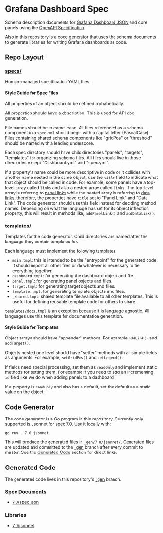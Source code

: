 # Grafana Dashboard Spec

Schema description documents for [Grafana Dashboard
JSON](https://grafana.com/docs/grafana/latest/reference/dashboard/) and core
panels using the [OpenAPI
Specification](https://github.com/OAI/OpenAPI-Specification).

Also in this repository is a code generator that uses the schema documents to
generate libraries for writing Grafana dashboards as code.

## Repo Layout

### [specs/](./specs)

Human-managed specification YAML files.

#### Style Guide for Spec Files

All properties of an object should be defined alphabetically.

All properties should have a description. This is used for API doc generation.

File names should be in camel case. All files referenced as a schema component
in a `spec.yml` should begin with a capital letter (PascalCase). Files
containing shared schema components like "gridPos" or "threshold" should be
named with a leading underscore.

Each spec directory should have child directories "panels", "targets",
"templates" for organizing schema files. All files should live in those
directories except "Dashboard.yml" and "spec.yml".

If a property's name could be more descriptive in code or it collides with
another name nested in the same object, use the `title` field to indicate what
that object should be called in code. For example, some panels have a top-level
array called `links` and also a nested array called `links`. The top-level array
is referring to [panel
links](https://grafana.com/docs/grafana/latest/linking/panel-links/) while the
nested array is referring to [data
links](https://grafana.com/docs/grafana/latest/linking/data-links/), therefore,
the properties have `title` set to "Panel Link" and "Data Link". The code
generator should use this field instead for deciding method names. Depending on
what the language has set for its object inflection property, this will result
in methods like, `addPanelLink()` and `addDataLink()`.

### [templates/](./templates)

Templates for the code generator. Child directories are named after the language
they contain templates for.

Each language must implement the following templates:

* `main.tmpl`: this is intended to be the "entrypoint" for the generated code.
  It should import all other files or do whatever is necessary to tie everything
  together.
* `dashboard.tmpl`: for generating the dashboard object and file.
* `panel.tmpl`: for generating panel objects and files.
* `target.tmpl`: for generating target objects and files.
* `template.tmpl`: for generating template objects and files.
* `_shared.tmpl`: shared template file available to all other templates. This is
  useful for defining reusable template code for others to share.

[`templates/docs.tmpl`](./templates/docs.tmpl) is an exception because it is
language agnostic. All languages use this template for documentation generation.

#### Style Guide for Templates

Object arrays should have "appender" methods. For example `addLink()` and
`addTarget()`.

Objects nested one level should have "setter" methods with all simple fields as
arguments. For example, `setGridPos()` and `setLegend()`.

If fields need special processing, set them as `readOnly` and implement static
methods for setting them. For example if you need to add an incrementing `id`
field like we do when adding panels to a dashboard.

If a property is `readOnly` and also has a default, set the default as a static
value on the object.

## Code Generator

The code generator is a Go program in this repository. Currently only supported
is Jsonnet for spec 7.0. Use it locally with:

```
go run . 7.0 jsonnet
```

This will produce the generated files in `_gen/7.0/jsonnet/`. Generated files
are updated and committed to the
[\_gen](https://github.com/trotttrotttrott/dashboard-spec/tree/_gen) branch
after every commit to master. See the [Generated Code](#generated-code) section
for direct links.

## Generated Code

The generated code lives in this repository's [\_gen](https://github.com/trotttrotttrott/dashboard-spec/tree/_gen) branch.

### Spec Documents

* [7.0/spec.json](https://github.com/trotttrotttrott/dashboard-spec/blob/_gen/_gen/7.0/spec.json)

### Libraries

* [7.0/jsonnet](https://github.com/trotttrotttrott/dashboard-spec/tree/_gen/_gen/7.0/jsonnet)
